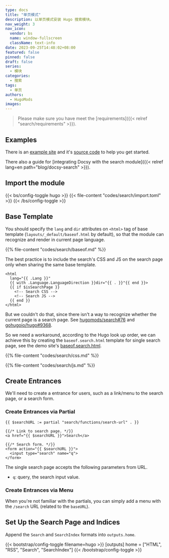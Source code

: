 ```yaml
---
type: docs
title: "单页模式"
description: 以单页模式安装 Hugo 搜索模块。
nav_weight: 3
nav_icon:
  vendor: bs
  name: window-fullscreen
  className: text-info
date: 2023-09-25T14:48:02+08:00
featured: false
pinned: false
draft: false
series:
  - 模块
categories:
  - 搜索
tags:
  - 单页
authors:
  - HugoMods
images:
---
```


> Please make sure you have meet the [requirements]({{< relref "search/requirements" >}}).

## Examples

There is an [example site](https://hugomods.github.io/search/) and it's [source code](https://github.com/hugomods/search/tree/main/exampleSite) to help you get started.

There also a guide for [integrating Docsy with the search module]({{< relref lang=en path="blog/docsy-search" >}}).

## Import the module

{{< bs/config-toggle hugo >}}
{{< file-content "codes/search/import.toml" >}}
{{< /bs/config-toggle >}}

## Base Template

You should specify the `lang` and `dir` attributes on `<html>` tag of base template (`layouts/_default/baseof.html` by default), so that the module can recognize and render in current page language.

{{% file-content "codes/search/baseof.md" %}}

The best practice is to include the search's CSS and JS on the search page only when sharing the same base template.

```go-html-template
<html
  lang="{{ .Lang }}"
  {{ with .Language.LanguageDirection }}dir="{{ . }}"{{ end }}>
  {{ if $isSearchPage }}
    <!-- Search CSS -->
    <!-- Search JS -->
  {{ end }}
</html>
```

But we couldn't do that, since there isn't a way to recognize whether the current page is a search page. See [hugomods/search#76](https://github.com/hugomods/search/issues/76) and [gohugoio/hugo#9368](https://github.com/gohugoio/hugo/issues/9368).

So we need a workaround, according to the Hugo look up order, we can achieve this by creating the `baseof.search.html` template for single search page, see the demo site's [baseof.search.html](https://github.com/hugomods/search/tree/main/exampleSite/layouts/_default/baseof.search.html).

{{% file-content "codes/search/css.md" %}}

{{% file-content "codes/search/js.md" %}}

## Create Entrances

We'll need to create a entrance for users, such as a link/menu to the search page, or a search form.

### Create Entrances via Partial

```go-html-template
{{ $searchURL := partial "search/functions/search-url" . }}

{{/* Link to search page. */}}
<a href="{{ $searchURL }}">Search</a>

{{/* Search form. */}}
<form action="{{ $searchURL }}">
  <input type="search" name="q">
</form>
```

The single search page accepts the following parameters from URL.

- `q`: query, the search input value.

### Create Entrances via Menu

When you're not familiar with the partials, you can simply add a menu with the `/search` URL (related to the `baseURL`).

## Set Up the Search Page and Indices

Append the `Search` and `SearchIndex` formats into `outputs.home`.

{{< bootstrap/config-toggle filename=hugo >}}
[outputs]
home = ["HTML", "RSS", "Search", "SearchIndex"]
{{< /bootstrap/config-toggle >}}
